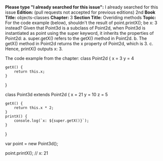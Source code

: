 **Please type "I already searched for this issue":**
I already searched for this issue
**Edition:** (pull requests not accepted for previous editions)
2nd
**Book Title:**
objects-classes
**Chapter:**
3
**Section Title:**
Overiding methods
**Topic:**
For the code example (below), shouldn't the result of point.printX(); be x: 3 instead? Given that Point3d is a subclass of Point2d, when Point3d is instantiated as point using the super keyword, it inherits the properties of Point2d:
a. super.getX() refers to the getX() method in Point2d.
b. The getX() method in Point2d returns the x property of Point2d, which is 3.
c. Hence, printX() outputs x: 3.

The code example from the chapter:
class Point2d {
    x = 3
    y = 4

    getX() {
        return this.x;
    }
}

class Point3d extends Point2d {
    x = 21
    y = 10
    z = 5

    getX() {
        return this.x * 2;
    }
    printX() {
        console.log(`x: ${super.getX()}`);
    }
}

var point = new Point3d();

point.printX();       // x: 21

